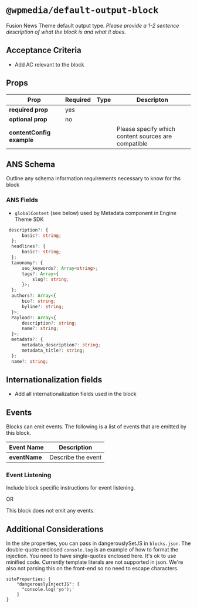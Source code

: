 # `@wpmedia/default-output-block`
Fusion News Theme default output type. _Please provide a 1-2 sentence description of what the block is and what it does._

## Acceptance Criteria
- Add AC relevant to the block

## Props
| **Prop** | **Required** | **Type** | **Descripton** |
|---|---|---|---|
| **required prop** | yes | | |
| **optional prop** | no | | |
| **contentConfig example** | | | Please specify which content sources are compatible |

## ANS Schema
Outline any schema information requirements necessary to know for ths block

### ANS Fields
- `globalContent` (see below) used by Metadata component in Engine Theme SDK

```ts
 description?: {
      basic?: string;
  };
  headlines?: {
      basic?: string;
  };
  taxonomy?: {
      seo_keywords?: Array<string>;
      tags?: Array<{
          slug?: string;
      }>;
  };
  authors?: Array<{
      bio?: string;
      byline?: string;
  }>;
  Payload?: Array<{
      description?: string;
      name?: string;
  }>;
  metadata?: {
      metadata_description?: string;
      metadata_title?: string;
  };
  name?: string;
```
## Internationalization fields
- Add all internationalization fields used in the block

## Events
Blocks can emit events. The following is a list of events that are emitted by this block.

| **Event Name** | **Description** |
|---|---|
| **eventName** | Describe the event |

### Event Listening
Include block specific instructions for event listening.

OR

This block does not emit any events.

## Additional Considerations
In the site properties, you can pass in dangerouslySetJS in `blocks.json`. The double-quote enclosed `console.log` is an example of how to format the injection. You need to have single-quotes enclosed here. It's ok to use minified code. Currently template literals are not supported in json. We're also not parsing this on the front-end so no need to escape characters. 

```
siteProperties: {
    "dangerouslyInjectJS": [
      "console.log('yo');'
    ]
}
```